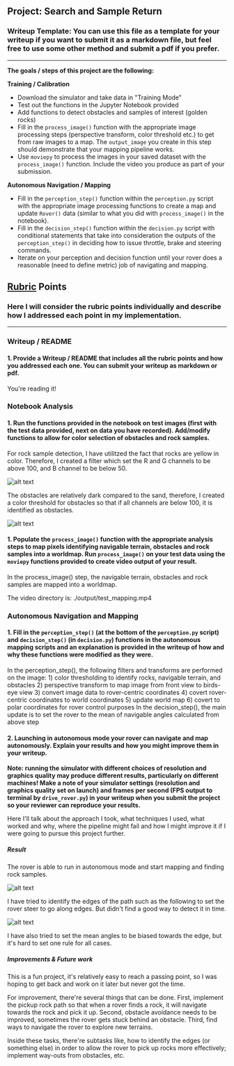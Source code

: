 ## Project: Search and Sample Return
### Writeup Template: You can use this file as a template for your writeup if you want to submit it as a markdown file, but feel free to use some other method and submit a pdf if you prefer.

---


**The goals / steps of this project are the following:**  

**Training / Calibration**  

* Download the simulator and take data in "Training Mode"
* Test out the functions in the Jupyter Notebook provided
* Add functions to detect obstacles and samples of interest (golden rocks)
* Fill in the `process_image()` function with the appropriate image processing steps (perspective transform, color threshold etc.) to get from raw images to a map.  The `output_image` you create in this step should demonstrate that your mapping pipeline works.
* Use `moviepy` to process the images in your saved dataset with the `process_image()` function.  Include the video you produce as part of your submission.

**Autonomous Navigation / Mapping**

* Fill in the `perception_step()` function within the `perception.py` script with the appropriate image processing functions to create a map and update `Rover()` data (similar to what you did with `process_image()` in the notebook). 
* Fill in the `decision_step()` function within the `decision.py` script with conditional statements that take into consideration the outputs of the `perception_step()` in deciding how to issue throttle, brake and steering commands. 
* Iterate on your perception and decision function until your rover does a reasonable (need to define metric) job of navigating and mapping.  

[//]: # (Image References)

[image1]: ./imgs/auto_mode_run.PNG
[image2]: ./calibration_images/example_grid1.jpg
[image3]: ./calibration_images/example_rock1.jpg 
[image4]: ./calibration_images/example_edge.jpg 
[image5]: ./calibration_images/example_obs1.jpg 


## [Rubric](https://review.udacity.com/#!/rubrics/916/view) Points
### Here I will consider the rubric points individually and describe how I addressed each point in my implementation.  

---
### Writeup / README

#### 1. Provide a Writeup / README that includes all the rubric points and how you addressed each one.  You can submit your writeup as markdown or pdf.  

You're reading it!

### Notebook Analysis
#### 1. Run the functions provided in the notebook on test images (first with the test data provided, next on data you have recorded). Add/modify functions to allow for color selection of obstacles and rock samples.
For rock sample detection, I have utilitzed the fact that rocks are yellow in color. Therefore, I created a filter which set the R and G channels to be above 100, and B channel to be below 50.

![alt text][image3]

The obstacles are relatively dark compared to the sand, therefore, I created a color threshold for obstacles so that if all channels are below 100, it is identified as obstacles.

![alt text][image5]

#### 1. Populate the `process_image()` function with the appropriate analysis steps to map pixels identifying navigable terrain, obstacles and rock samples into a worldmap.  Run `process_image()` on your test data using the `moviepy` functions provided to create video output of your result. 
In the process_image() step, the navigable terrain, obstacles and rock samples are mapped into a worldmap.

The video directory is:  ./output/test_mapping.mp4 

### Autonomous Navigation and Mapping

#### 1. Fill in the `perception_step()` (at the bottom of the `perception.py` script) and `decision_step()` (in `decision.py`) functions in the autonomous mapping scripts and an explanation is provided in the writeup of how and why these functions were modified as they were.
In the perception_step(), the following filters and transforms are performed on the image: 1) color thresholding to identify rocks, navigable terrain, and obstacles 2) perspective transform to map image from front view to birds-eye view 3) convert image data to rover-centric coordinates 4) covert rover-centric coordinates to world coordinates 5) update world map 6) covert to polar coordinates for rover control purposes
In the decision_step(), the main update is to set the rover to the mean of navigable angles calculated from above step 

#### 2. Launching in autonomous mode your rover can navigate and map autonomously.  Explain your results and how you might improve them in your writeup.  

**Note: running the simulator with different choices of resolution and graphics quality may produce different results, particularly on different machines!  Make a note of your simulator settings (resolution and graphics quality set on launch) and frames per second (FPS output to terminal by `drive_rover.py`) in your writeup when you submit the project so your reviewer can reproduce your results.**

Here I'll talk about the approach I took, what techniques I used, what worked and why, where the pipeline might fail and how I might improve it if I were going to pursue this project further.  

##### Result
The rover is able to run in autonomous mode and start mapping and finding rock samples.

![alt text][image1]

I have tried to identify the edges of the path such as the following to set the rover steer to go along edges. But didn't find a good way to detect it in time.

![alt text][image4]

I have also tried to set the mean angles to be biased towards the edge, but it's hard to set one rule for all cases.

##### Improvements & Future work
This is a fun project, it's relatively easy to reach a passing point, so I was hoping to get back and work on it later but never got the time. 

For improvement, there're several things that can be done. First, implement the pickup rock path so that when a rover finds a rock, it will navigate towards the rock and pick it up. Second, obstacle avoidance needs to be improved, sometimes the rover gets stuck behind an obstacle. Third, find ways to navigate the rover to explore new terrains.

Inside these tasks, there're subtasks like, how to identify the edges (or something else) in order to allow the rover to pick up rocks more effectively; implement way-outs from obstacles, etc.
